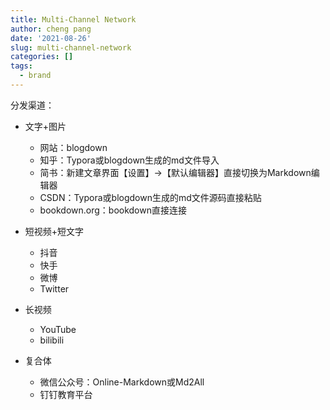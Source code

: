 ```yaml
---
title: Multi-Channel Network
author: cheng pang
date: '2021-08-26'
slug: multi-channel-network
categories: []
tags:
  - brand
---
```


分发渠道：

- 文字+图片
  - 网站：blogdown
  - 知乎：Typora或blogdown生成的md文件导入
  - 简书：新建文章界面【设置】->【默认编辑器】直接切换为Markdown编辑器
  - CSDN：Typora或blogdown生成的md文件源码直接粘贴
  - bookdown.org：bookdown直接连接

- 短视频+短文字
  - 抖音
  - 快手
  - 微博
  - Twitter

- 长视频
  - YouTube
  - bilibili

- 复合体  
  - 微信公众号：Online-Markdown或Md2All
  - 钉钉教育平台
